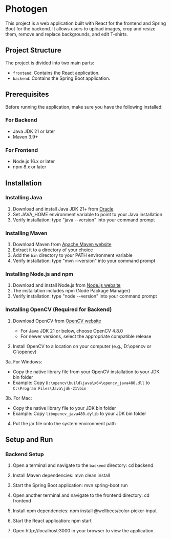 # Photogen

This project is a web application built with React for the frontend and Spring Boot for the backend. It allows users to upload images, crop and resize them, remove and replace backgrounds, and edit T-shirts.

## Project Structure

The project is divided into two main parts:

- `frontend`: Contains the React application.
- `backend`: Contains the Spring Boot application.

## Prerequisites

Before running the application, make sure you have the following installed:

### For Backend
- Java JDK 21 or later
- Maven 3.9+ 

### For Frontend
- Node.js 16.x or later
- npm 8.x or later

## Installation

### Installing Java
1. Download and install Java JDK 21+ from [Oracle](https://www.oracle.com/java/technologies/downloads/)
2. Set JAVA_HOME environment variable to point to your Java installation
3. Verify installation: type "java --version" into your command prompt

### Installing Maven
1. Download Maven from [Apache Maven website](https://maven.apache.org/download.cgi)
2. Extract it to a directory of your choice
3. Add the `bin` directory to your PATH environment variable
4. Verify installation: type "mvn --version" into your command prompt

### Installing Node.js and npm
1. Download and install Node.js from [Node.js website](https://nodejs.org/)
2. The installation includes npm (Node Package Manager)
3. Verify installation: type "node --version" into your command prompt

### Installing OpenCV (Required for Backend)
1. Download OpenCV from [OpenCV website](https://opencv.org/releases/)
   - For Java JDK 21 or below, choose OpenCV 4.8.0
   - For newer versions, select the appropriate compatible release

2. Install OpenCV to a location on your computer (e.g., D:\opencv or C:\opencv)

3a. For Windows:
   - Copy the native library file from your OpenCV installation to your JDK bin folder
   - Example: Copy `D:\opencv\build\java\x64\opencv_java480.dll` to `C:\Program Files\Java\jdk-21\bin`
   
3b. For Mac:
   - Copy the native library file to your JDK bin folder
   - Example: Copy `libopencv_java480.dylib` to your JDK bin folder
   
4. Put the jar file onto the system environment path

## Setup and Run

### Backend Setup
1. Open a terminal and navigate to the `backend` directory:
   cd backend

2. Install Maven dependencies:
   mvn clean install

3. Start the Spring Boot application:
   mvn spring-boot:run

4. Open another terminal and navigate to the frontend directory:
   cd frontend

5. Install npm dependencies:
   npm install @wellbees/color-picker-input

6. Start the React application:
   npm start

7. Open http://localhost:3000 in your browser to view the application.
